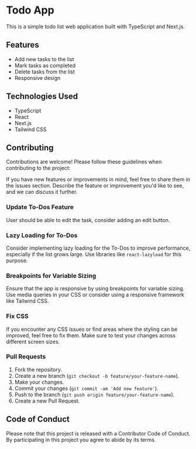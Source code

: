 # Todo App

This is a simple todo list web application built with TypeScript and Next.js.

## Features

- Add new tasks to the list
- Mark tasks as completed
- Delete tasks from the list
- Responsive design

## Technologies Used

- TypeScript
- React
- Next.js
- Tailwind CSS

## Contributing

Contributions are welcome! Please follow these guidelines when contributing to the project:

If you have new features or improvements in mind, feel free to share them in the issues section. Describe the feature or improvement you'd like to see, and we can discuss it further.


### Update To-Dos Feature

User should be able to edit the task, consider adding an edit button. 

### Lazy Loading for To-Dos

Consider implementing lazy loading for the To-Dos to improve performance, especially if the list grows large. Use libraries like `react-lazyload` for this purpose.

### Breakpoints for Variable Sizing

Ensure that the app is responsive by using breakpoints for variable sizing. Use media queries in your CSS or consider using a responsive framework like Tailwind CSS.

### Fix CSS

If you encounter any CSS issues or find areas where the styling can be improved, feel free to fix them. Make sure to test your changes across different screen sizes.

### Pull Requests

1. Fork the repository.
2. Create a new branch (`git checkout -b feature/your-feature-name`).
3. Make your changes.
4. Commit your changes (`git commit -am 'Add new feature'`).
5. Push to the branch (`git push origin feature/your-feature-name`).
6. Create a new Pull Request.

## Code of Conduct

Please note that this project is released with a Contributor Code of Conduct. By participating in this project you agree to abide by its terms.

